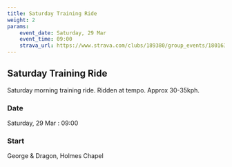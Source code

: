 ```yaml
---
title: Saturday Training Ride
weight: 2
params:
    event_date: Saturday, 29 Mar
    event_time: 09:00
    strava_url: https://www.strava.com/clubs/189380/group_events/1801637
---
```


## Saturday Training Ride 

Saturday morning training ride. Ridden at tempo. Approx 30-35kph.

### Date

Saturday, 29 Mar : 09:00

### Start

George &amp; Dragon, Holmes Chapel


